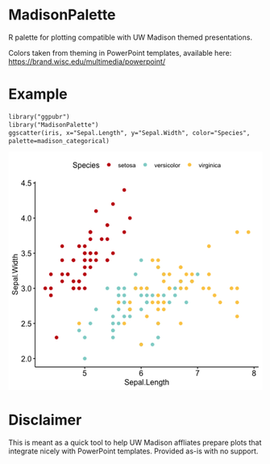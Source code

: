 # MadisonPalette
R palette for plotting compatible with UW Madison themed presentations.

Colors taken from theming in PowerPoint templates, available here: 
https://brand.wisc.edu/multimedia/powerpoint/

# Example
```
library("ggpubr")
library("MadisonPalette")
ggscatter(iris, x="Sepal.Length", y="Sepal.Width", color="Species", palette=madison_categorical)
```
![Example of scatter plot using the palette.](man/img/ex1.png)
# Disclaimer
This is meant as a quick tool to help UW Madison affliates prepare plots that integrate nicely with PowerPoint templates. Provided as-is with no support.
